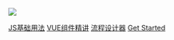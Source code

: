 <!-- background image -->
![](../image/backgroundImage.jpg)

[JS基础用法](page/JS/script.md)
[VUE组件精讲](page/vue/base.md)
[流程设计器](page/bpmn/index.md)
[Get Started](page/vue/base.md)



<!-- ## 世界既不黑也不白，而是一道精致的灰 -->
<!-- > [VUE组件精讲](page/vue/base.md) -->


<!-- [GitHub](https://github.com/Hanxueqing/Douban-Movie.git) -->
<!-- [Get Started](#quick-start) -->